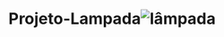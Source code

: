# Projeto-Lampada![lâmpada](https://user-images.githubusercontent.com/91035340/185449053-a4ceaaeb-3d3d-4ffb-905c-9f454320c8f1.png)

